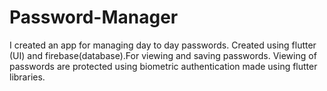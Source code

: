 # Password-Manager
I created an app for managing day to day passwords. Created using flutter (UI) and firebase(database).For viewing and saving passwords. Viewing of passwords are protected using biometric authentication made using flutter libraries.
